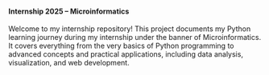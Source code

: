 #### Internship 2025 – Microinformatics
Welcome to my internship repository!
This project documents my Python learning journey during my internship under the banner of Microinformatics.
It covers everything from the very basics of Python programming to advanced concepts and practical applications, including data analysis, visualization, and web development.